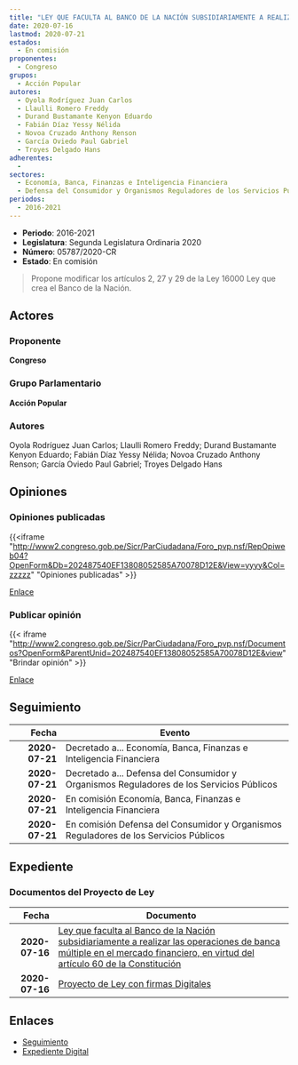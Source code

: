 ```yaml
---
title: "LEY QUE FACULTA AL BANCO DE LA NACIÓN SUBSIDIARIAMENTE A REALIZAR TODAS LAS OPERACIONES DE BANCA MULTIPLE EN EL MERCADO FINANCIERO, EN VIRTUD DEL ARTÍCULO 60 DE LA CONSTITUCIÓN"
date: 2020-07-16
lastmod: 2020-07-21
estados: 
  - En comisión
proponentes: 
  - Congreso
grupos: 
  - Acción Popular
autores: 
  - Oyola Rodríguez Juan Carlos
  - Llaulli Romero Freddy
  - Durand Bustamante Kenyon Eduardo
  - Fabián Díaz Yessy Nélida
  - Novoa Cruzado Anthony Renson
  - García Oviedo Paul Gabriel
  - Troyes Delgado Hans
adherentes: 
  - 
sectores: 
  - Economía, Banca, Finanzas e Inteligencia Financiera
  - Defensa del Consumidor y Organismos Reguladores de los Servicios Públicos
periodos: 
  - 2016-2021
---
```


- **Periodo**: 2016-2021
- **Legislatura**: Segunda Legislatura Ordinaria 2020
- **Número**: 05787/2020-CR
- **Estado**: En comisión

> Propone modificar los artículos 2, 27 y 29 de la Ley 16000 Ley que crea el Banco de la Nación.


## Actores

### Proponente

**Congreso**

### Grupo Parlamentario

**Acción Popular**

### Autores

Oyola Rodríguez Juan Carlos; Llaulli Romero Freddy; Durand Bustamante Kenyon Eduardo; Fabián Díaz Yessy Nélida; Novoa Cruzado Anthony Renson; García Oviedo Paul Gabriel; Troyes Delgado Hans


## Opiniones

### Opiniones publicadas

{{<iframe "http://www2.congreso.gob.pe/Sicr/ParCiudadana/Foro_pvp.nsf/RepOpiweb04?OpenForm&Db=202487540EF13808052585A70078D12E&View=yyyy&Col=zzzzz" "Opiniones publicadas" >}}

[Enlace](http://www2.congreso.gob.pe/Sicr/ParCiudadana/Foro_pvp.nsf/RepOpiweb04?OpenForm&Db=202487540EF13808052585A70078D12E&View=yyyy&Col=zzzzz)
### Publicar opinión

{{< iframe "http://www2.congreso.gob.pe/Sicr/ParCiudadana/Foro_pvp.nsf/Documentos?OpenForm&ParentUnid=202487540EF13808052585A70078D12E&view" "Brindar opinión" >}}

[Enlace](http://www2.congreso.gob.pe/Sicr/ParCiudadana/Foro_pvp.nsf/Documentos?OpenForm&ParentUnid=202487540EF13808052585A70078D12E&view)

## Seguimiento

| Fecha | Evento |
|------:|--------|
| **2020-07-21** | Decretado a... Economía, Banca, Finanzas e Inteligencia Financiera|
| **2020-07-21** | Decretado a... Defensa del Consumidor y Organismos Reguladores de los Servicios Públicos|
| **2020-07-21** | En comisión Economía, Banca, Finanzas e Inteligencia Financiera|
| **2020-07-21** | En comisión Defensa del Consumidor y Organismos Reguladores de los Servicios Públicos|


## Expediente


### Documentos del Proyecto de Ley

| Fecha | Documento |
|------:|--------|
| **2020-07-16** | [Ley que faculta al Banco de la Nación subsidiariamente a realizar las operaciones de banca múltiple en el mercado financiero, en virtud del artículo 60 de la Constitución](http://www.leyes.congreso.gob.pe/Documentos/2016_2021/Proyectos_de_Ley_y_de_Resoluciones_Legislativas/PL05787-20200716.pdf) |
| **2020-07-16** | [Proyecto de Ley con firmas Digitales](http://www.leyes.congreso.gob.pe/Documentos/2016_2021/Proyectos_de_Ley_y_de_Resoluciones_Legislativas/Proyectos_Firmas_digitales/PL05787.pdf) |

## Enlaces 

- [Seguimiento](http://www2.congreso.gob.pe/Sicr/TraDocEstProc/CLProLey2016.nsf/f7fff46988ca05b1052578e100829cc7/ec3b4498624608a0052585a8001860d5?OpenDocument)
- [Expediente Digital](http://www2.congreso.gob.pe/Sicr/TraDocEstProc/CLProLey2016.nsf/f7fff46988ca05b1052578e100829cc7/ec3b4498624608a0052585a8001860d5?OpenDocument&Click=05257FB7005EB655.eb71d0cf91d8294e05256cdf006b5706/$Body/0.1C6C)
